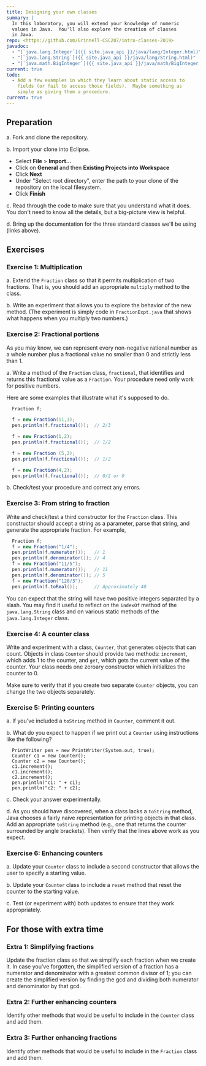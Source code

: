 ```yaml
---
title: Designing your own classes
summary: |
  In this laboratory, you will extend your knowledge of numeric
  values in Java.  You'll also explore the creation of classes
  in Java.
repo: <https://github.com/Grinnell-CSC207/intro-classes-2019>
javadoc:
  - "[`java.lang.Integer`]({{ site.java_api }}/java/lang/Integer.html)"
  - "[`java.lang.String`]({{ site.java_api }}/java/lang/String.html)"
  - "[`java.math.BigInteger`]({{ site.java_api }}/java/math/BigInteger.html)"
current: true
todo: 
  - Add a few examples in which they learn about static access to
    fields (or fail to access those fields).  Maybe something as
    simple as giving them a procedure.
current: true
---
```


Preparation
-----------

a. Fork and clone the repository.

b. Import your clone into Eclipse.

* Select **File** > **Import...**
* Click on **General** and then **Existing Projects into Workspace**
* Click **Next**
* Under "Select root directory", enter the path to your clone of the
  repository on the local filesystem.
* Click **Finish**

c. Read through the code to make sure that you understand what it does.
You don't need to know all the details, but a big-picture view is  helpful.

d. Bring up the documentation for the three standard classes we'll be
using (links above).

Exercises
---------

### Exercise 1: Multiplication

a. Extend the `Fraction` class so that it permits multiplication
of two fractions.  That is, you should add an appropriate `multiply`
method to the class.

b. Write an experiment that allows you to explore the behavior of
the new method.  (The experiment is simply code in `FractionExpt.java`
that shows what happens when you multiply two numbers.)

### Exercise 2: Fractional portions

As you may know, we can represent every non-negative rational number as
a whole number plus a fractional value no smaller than 0 and 
strictly less than 1.

a. Write a method of the `Fraction` class, `fractional`, that
identifies and returns this fractional value as a `Fraction`.  Your
procedure need only work for positive numbers.  

Here are some examples that illustrate what it's supposed to do.

```java
  Fraction f;

  f = new Fraction(11,3);
  pen.println(f.fractional());  // 2/3

  f = new Fraction(1,2);
  pen.println(f.fractional());  // 1/2

  f = new Fraction (5,2);
  pen.println(f.fractional());  // 1/2

  f = new Fraction(4,2);
  pen.println(f.fractional());  // 0/2 or 0
```

b. Check/test your procedure and correct any errors.

### Exercise 3: From string to fraction

Write and check/test a third constructor for the `Fraction` class.  This
constructor should accept a string as a parameter, parse that string,
and generate the appropriate fraction.  For example,

```java
  Fraction f;
  f = new Fraction("1/4");
  pen.println(f.numerator());   // 1
  pen.println(f.denominator()); // 4
  f = new Fraction("11/5");
  pen.println(f.numerator());   // 11
  pen.println(f.denominator()); // 5
  f = new Fraction("120/3");
  pen.println(f.toReal());      // Approximately 40
```

You can expect that the string will have two positive integers
separated by a slash.  You may find it useful to reflect on the
`indexOf` method of the `java.lang.String` class and on various
static methods of the `java.lang.Integer` class.

### Exercise 4: A counter class

Write and experiment with a class, `Counter`, that generates objects
that can count.  Objects in class `Counter` should provide two
methods: `increment`, which adds 1 to the counter, and `get`, which
gets the current value of the counter.  Your class needs one zeroary
constructor which initializes the counter to 0.

Make sure to verify that if you create two separate 
`Counter` objects, you can change the two objects separately.

### Exercise 5: Printing counters

a. If you've included a `toString` method in `Counter`, comment it
out.

b. What do you expect to happen if we print out a `Counter` using
instructions like the following?

```
  PrintWriter pen = new PrintWriter(System.out, true);
  Counter c1 = new Counter();
  Counter c2 = new Counter();
  c1.increment();
  c1.increment();
  c2.increment();
  pen.println("c1: " + c1);
  pen.println("c2: " + c2);
```

c. Check your answer experimentally.

d. As you should have discovered, when a class lacks a `toString`
method, Java chooses a fairly naive representation for printing
objects in that class.  Add an appropriate `toString` method (e.g.,
one that returns the counter surrounded by angle brackets).  Then
verify that the lines above work as you expect.

### Exercise 6: Enhancing counters

a. Update your `Counter` class to include a second constructor that
allows the user to specify a starting value.

b. Update your `Counter` class to include a `reset` method that
reset the counter to the starting value.

c. Test (or experiment with) both updates to ensure that they work
appropriately.

For those with extra time
-------------------------

### Extra 1: Simplifying fractions

Update the fraction class so that we simplify each fraction when
we create it.  In case you've forgotten, the simplified version of
a fraction has a numerator and denominator with a greatest common
divisor of 1; you can create the simplified version by finding the
gcd and dividing both numerator and denominator by that gcd.

### Extra 2: Further enhancing counters

Identify other methods that would be useful to include in the
`Counter` class and add them.

### Extra 3: Further enhancing fractions

Identify other methods that would be useful to include in the
`Fraction` class and add them.

